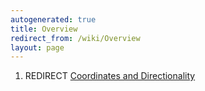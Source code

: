 ```yaml
---
autogenerated: true
title: Overview
redirect_from: /wiki/Overview
layout: page
---
```


1.  REDIRECT [Coordinates and
    Directionality](Coordinates_and_Directionality)
